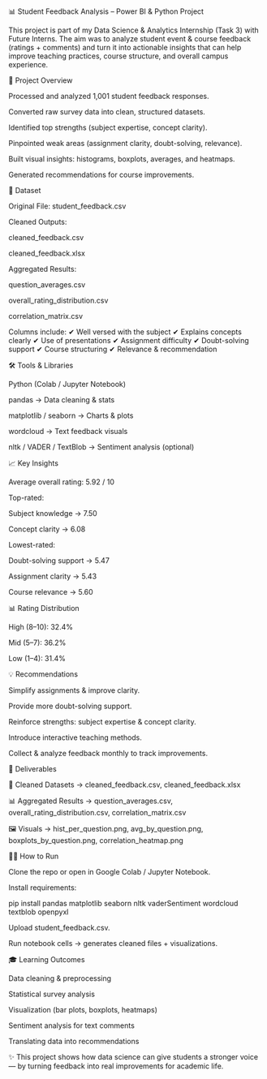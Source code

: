 📊 Student Feedback Analysis – Power BI & Python Project

This project is part of my Data Science & Analytics Internship (Task 3) with Future Interns.
The aim was to analyze student event & course feedback (ratings + comments) and turn it into actionable insights that can help improve teaching practices, course structure, and overall campus experience.

🚀 Project Overview

Processed and analyzed 1,001 student feedback responses.

Converted raw survey data into clean, structured datasets.

Identified top strengths (subject expertise, concept clarity).

Pinpointed weak areas (assignment clarity, doubt-solving, relevance).

Built visual insights: histograms, boxplots, averages, and heatmaps.

Generated recommendations for course improvements.

📂 Dataset

Original File: student_feedback.csv

Cleaned Outputs:

cleaned_feedback.csv

cleaned_feedback.xlsx

Aggregated Results:

question_averages.csv

overall_rating_distribution.csv

correlation_matrix.csv

Columns include:
✔ Well versed with the subject
✔ Explains concepts clearly
✔ Use of presentations
✔ Assignment difficulty
✔ Doubt-solving support
✔ Course structuring
✔ Relevance & recommendation

🛠 Tools & Libraries

Python (Colab / Jupyter Notebook)

pandas → Data cleaning & stats

matplotlib / seaborn → Charts & plots

wordcloud → Text feedback visuals

nltk / VADER / TextBlob → Sentiment analysis (optional)

📈 Key Insights

Average overall rating: 5.92 / 10

Top-rated:

Subject knowledge → 7.50

Concept clarity → 6.08

Lowest-rated:

Doubt-solving support → 5.47

Assignment clarity → 5.43

Course relevance → 5.60

📊 Rating Distribution

High (8–10): 32.4%

Mid (5–7): 36.2%

Low (1–4): 31.4%

💡 Recommendations

Simplify assignments & improve clarity.

Provide more doubt-solving support.

Reinforce strengths: subject expertise & concept clarity.

Introduce interactive teaching methods.

Collect & analyze feedback monthly to track improvements.

📌 Deliverables

📂 Cleaned Datasets → cleaned_feedback.csv, cleaned_feedback.xlsx

📊 Aggregated Results → question_averages.csv, overall_rating_distribution.csv, correlation_matrix.csv

🖼 Visuals → hist_per_question.png, avg_by_question.png, boxplots_by_question.png, correlation_heatmap.png

👩‍💻 How to Run

Clone the repo or open in Google Colab / Jupyter Notebook.

Install requirements:

pip install pandas matplotlib seaborn nltk vaderSentiment wordcloud textblob openpyxl


Upload student_feedback.csv.

Run notebook cells → generates cleaned files + visualizations.

🎓 Learning Outcomes

Data cleaning & preprocessing

Statistical survey analysis

Visualization (bar plots, boxplots, heatmaps)

Sentiment analysis for text comments

Translating data into recommendations

✨ This project shows how data science can give students a stronger voice — by turning feedback into real improvements for academic life.
